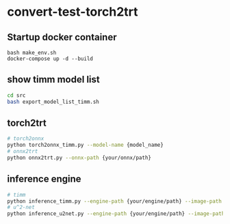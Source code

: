 # convert-test-torch2trt

## Startup docker container
```
bash make_env.sh
docker-compose up -d --build 
```

## show timm model list 
```bash
cd src
bash export_model_list_timm.sh
```

## torch2trt
```bash
# torch2onnx
python torch2onnx_timm.py --model-name {model_name}
# onnx2trt
python onnx2trt.py --onnx-path {your/onnx/path}
```

## inference engine
```bash
# timm
python inference_timm.py --engine-path {your/engine/path} --image-path {your/image/path}
# u^2-net
python inference_u2net.py --engine-path {your/engine/path} --image-path {your/image/path}
```
